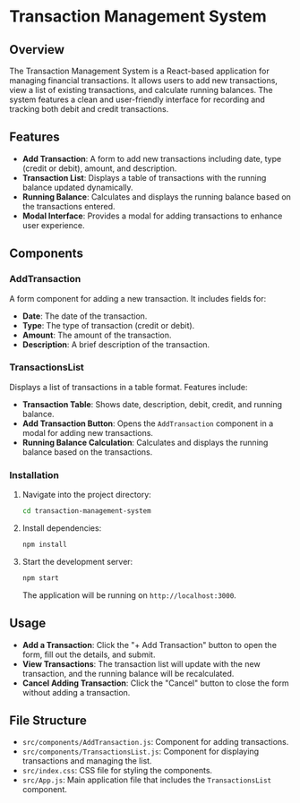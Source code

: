 # Transaction Management System

## Overview

The Transaction Management System is a React-based application for managing financial transactions. It allows users to add new transactions, view a list of existing transactions, and calculate running balances. The system features a clean and user-friendly interface for recording and tracking both debit and credit transactions.

## Features

- **Add Transaction**: A form to add new transactions including date, type (credit or debit), amount, and description.
- **Transaction List**: Displays a table of transactions with the running balance updated dynamically.
- **Running Balance**: Calculates and displays the running balance based on the transactions entered.
- **Modal Interface**: Provides a modal for adding transactions to enhance user experience.

## Components

### AddTransaction

A form component for adding a new transaction. It includes fields for:

- **Date**: The date of the transaction.
- **Type**: The type of transaction (credit or debit).
- **Amount**: The amount of the transaction.
- **Description**: A brief description of the transaction.

### TransactionsList

Displays a list of transactions in a table format. Features include:

- **Transaction Table**: Shows date, description, debit, credit, and running balance.
- **Add Transaction Button**: Opens the `AddTransaction` component in a modal for adding new transactions.
- **Running Balance Calculation**: Calculates and displays the running balance based on the transactions.

### Installation

1. Navigate into the project directory:

   ```bash
   cd transaction-management-system
   ```

2. Install dependencies:

   ```bash
   npm install
   ```

3. Start the development server:

   ```bash
   npm start
   ```

   The application will be running on `http://localhost:3000`.

## Usage

- **Add a Transaction**: Click the "+ Add Transaction" button to open the form, fill out the details, and submit.
- **View Transactions**: The transaction list will update with the new transaction, and the running balance will be recalculated.
- **Cancel Adding Transaction**: Click the "Cancel" button to close the form without adding a transaction.

## File Structure

- `src/components/AddTransaction.js`: Component for adding transactions.
- `src/components/TransactionsList.js`: Component for displaying transactions and managing the list.
- `src/index.css`: CSS file for styling the components.
- `src/App.js`: Main application file that includes the `TransactionsList` component.

